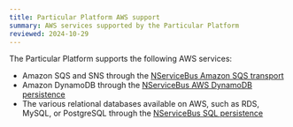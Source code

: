 ```yaml
---
title: Particular Platform AWS support
summary: AWS services supported by the Particular Platform
reviewed: 2024-10-29
---
```


The Particular Platform supports the following AWS services:

- Amazon SQS and SNS through the [NServiceBus Amazon SQS transport](/transports/sqs/)
- Amazon DynamoDB through the [NServiceBus AWS DynamoDB persistence](/persistence/dynamodb/)
- The various relational databases available on AWS, such as RDS, MySQL, or PostgreSQL through the [NServiceBus SQL persistence](/persistence/sql/)
